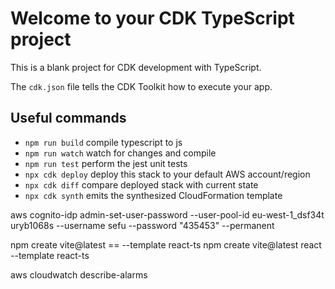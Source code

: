 # Welcome to your CDK TypeScript project

This is a blank project for CDK development with TypeScript.

The `cdk.json` file tells the CDK Toolkit how to execute your app.

## Useful commands

- `npm run build` compile typescript to js
- `npm run watch` watch for changes and compile
- `npm run test` perform the jest unit tests
- `npx cdk deploy` deploy this stack to your default AWS account/region
- `npx cdk diff` compare deployed stack with current state
- `npx cdk synth` emits the synthesized CloudFormation template

aws cognito-idp admin-set-user-password --user-pool-id eu-west-1_dsf34t uryb1068s --username sefu --password "435453" --permanent

npm create vite@latest == --template react-ts
npm create vite@latest react --template react-ts

aws cloudwatch describe-alarms
